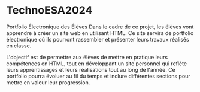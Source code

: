 # TechnoESA2024

Portfolio Électronique des Élèves
Dans le cadre de ce projet, les élèves vont apprendre à créer un site web en utilisant HTML. Ce site servira de portfolio électronique où ils pourront rassembler et présenter leurs travaux réalisés en classe.

L'objectif est de permettre aux élèves de mettre en pratique leurs compétences en HTML, tout en développant un site personnel qui reflète leurs apprentissages et leurs réalisations tout au long de l'année. Ce portfolio pourra évoluer au fil du temps et inclure différentes sections pour mettre en valeur leur progression.

